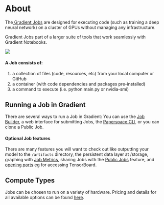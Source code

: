 # About

The[ Gradient Jobs](https://www.paperspace.com/console/jobs) are designed for executing code \(such as training a deep neural network\) on a cluster of GPUs without managing any infrastructure.

Gradient Jobs part of a larger suite of tools that work seamlessly with Gradient Notebooks.  

![](https://support.paperspace.com/hc/article_attachments/360008627173/mceclip1.png)

#### A Job consists of:

1. a collection of files \(code, resources, etc\) from your local computer or GitHub
2. a container \(with code dependencies and packages pre-installed\)
3. a command to execute \(i.e. python main.py or nvidia-smi\)

## Running a Job in Gradient

There are several ways to run a Job in Gradient: You can use the [Job Builder](../experiments/experiment-builder-interface.md), a web interface for submitting Jobs, the [Paperspace CLI](../get-started/install-the-cli.md), or you can clone a Public Job. 

#### Optional Job features

There are many features you will want to check out like outputting your model to the `/artifacts` directory, the persistent data layer at /storage, graphing with [Job Metrics](job-metrics/), sharing Jobs with the [Public Jobs](public-jobs.md) feature, and [opening ports](https://support.paperspace.com/hc/en-us/articles/360003412574-Public-IPs-and-Port-Forwarding) eg for accessing TensorBoard.

## Compute Types

Jobs can be chosen to run on a variety of hardware. Pricing and details for all available options can be found [here](https://gradient.paperspace.com/instances).

